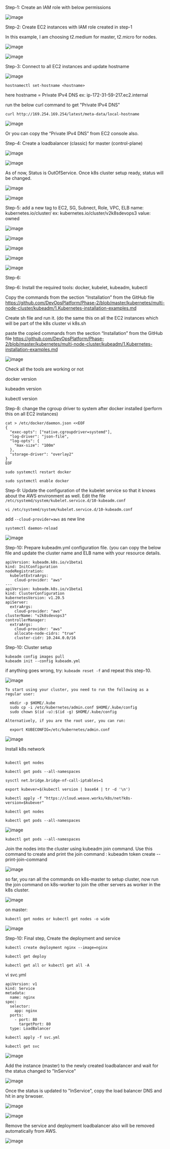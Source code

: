 Step-1: Create an IAM role with below permissions

![image](https://user-images.githubusercontent.com/24622526/112564463-990c3380-8ddb-11eb-8a1d-6a8ce516067a.png)

Step-2: Create EC2 instances with IAM role created in step-1

In this example, I am choosing t2.medium for master, t2.micro for nodes.

![image](https://user-images.githubusercontent.com/24622526/112569344-4c792600-8de4-11eb-8981-5b0d01e6aaea.png)

![image](https://user-images.githubusercontent.com/24622526/112569271-2eabc100-8de4-11eb-8ef5-c5c0c19307f4.png)


Step-3: Connect to all EC2 instances and update hostname

![image](https://user-images.githubusercontent.com/24622526/112565650-b8a45b80-8ddd-11eb-8028-90fff1f820eb.png)


```
hostnamectl set-hostname <hostname>
```

here hostname = Private IPv4 DNS ex: ip-172-31-59-217.ec2.internal

run the below curl command to get "Private IPv4 DNS"

```
curl http://169.254.169.254/latest/meta-data/local-hostname
```

![image](https://user-images.githubusercontent.com/24622526/112565760-f86b4300-8ddd-11eb-9070-cb950e43a8f5.png)

Or you can copy the “Private IPv4 DNS” from EC2 console also.

Step-4: Create a loadbalancer (classic) for master (control-plane)

![image](https://user-images.githubusercontent.com/24622526/112566023-821b1080-8dde-11eb-9cf4-2d3308634b04.png)

![image](https://user-images.githubusercontent.com/24622526/112566046-8fd09600-8dde-11eb-9470-6569479bfd67.png)


As of now, Status is OutOfService. Once k8s cluster setup ready, status will be changed.

![image](https://user-images.githubusercontent.com/24622526/112566077-9a8b2b00-8dde-11eb-87ab-736a66c06335.png)


![image](https://user-images.githubusercontent.com/24622526/112566113-aaa30a80-8dde-11eb-9c88-051351985884.png)


Step-5: add a new tag to EC2, SG, Subnect, Role, VPC, ELB
	name: kubernetes.io/cluster/<CLUSTERNAME>  ex: kubernetes.io/cluster/v2k8sdevops3
	value: owned
  
![image](https://user-images.githubusercontent.com/24622526/112566269-ee960f80-8dde-11eb-9c62-30ce6a89ff31.png)

![image](https://user-images.githubusercontent.com/24622526/112566282-f35ac380-8dde-11eb-8c82-22c7561a2992.png)

![image](https://user-images.githubusercontent.com/24622526/112566305-f9e93b00-8dde-11eb-9eab-c0b32153d9cf.png)

![image](https://user-images.githubusercontent.com/24622526/112566314-feadef00-8dde-11eb-89fc-f87d9dd5a22a.png)


![image](https://user-images.githubusercontent.com/24622526/112566326-040b3980-8ddf-11eb-9206-b2e2fb318f3b.png)


Step-6:

Step-6: Install the required tools: docker, kubelet, kubeadm, kubectl

Copy the commands from the section “Installation” from the GitHub file https://github.com/DevOpsPlatform/Phase-2/blob/master/kubernetes/multi-node-cluster/kubeadm/1.Kubernetes-installation-examples.md

Create sh file and run it. (do the same this on all the EC2 instances which will be part of the k8s cluster
vi k8s.sh

paste the copied commands from the section “Installation” from the GitHub file https://github.com/DevOpsPlatform/Phase-2/blob/master/kubernetes/multi-node-cluster/kubeadm/1.Kubernetes-installation-examples.md

![image](https://user-images.githubusercontent.com/24622526/112566368-1eddae00-8ddf-11eb-9032-933ff5467cb0.png)

Check all the tools are working or not

docker version

kubeadm version

kubectl version

Step-8: change the cgroup driver to system after docker installed (perform this on all EC2 instances)

```
cat > /etc/docker/daemon.json <<EOF
{
  "exec-opts": ["native.cgroupdriver=systemd"],
  "log-driver": "json-file",
  "log-opts": {
    "max-size": "100m"
  },
  "storage-driver": "overlay2"
}
EOF

sudo systemctl restart docker

sudo systemctl enable docker

```

Step-9: Update the configuration of the kubelet service so that it knows about the AWS environment as well. Edit the file `/etc/systemd/system/kubelet.service.d/10-kubeadm.conf`

```
vi /etc/systemd/system/kubelet.service.d/10-kubeadm.conf
```

add  `--cloud-provider=aws`  as new line 

```
systemctl daemon-reload
```

![image](https://user-images.githubusercontent.com/24622526/112566775-e68a9f80-8ddf-11eb-958d-d3de1063e926.png)

Step-10: Prepare kubeadm.yml configuration file. (you can copy the below file and update the cluster name and ELB name with your resource details.

```
apiVersion: kubeadm.k8s.io/v1beta1
kind: InitConfiguration
nodeRegistration:
  kubeletExtraArgs:
    cloud-provider: "aws"
---
apiVersion: kubeadm.k8s.io/v1beta1
kind: ClusterConfiguration
kubernetesVersion: v1.20.5
apiServer:
  extraArgs:
    cloud-provider: "aws"
clusterName: "v2k8sdevops3"
controllerManager:
  extraArgs:
    cloud-provider: "aws"
    allocate-node-cidrs: "true"
    cluster-cidr: 10.244.0.0/16

```


Step-10: Cluster setup

```
kubeadm config images pull
kubeadm init --config kubeadm.yml
```

if anything goes wrong, try: `kubeadm reset -f` and repeat this step-10.

![image](https://user-images.githubusercontent.com/24622526/112567182-ae379100-8de0-11eb-8819-429fb2edb450.png)


```
To start using your cluster, you need to run the following as a regular user:

  mkdir -p $HOME/.kube
  sudo cp -i /etc/kubernetes/admin.conf $HOME/.kube/config
  sudo chown $(id -u):$(id -g) $HOME/.kube/config

Alternatively, if you are the root user, you can run:

  export KUBECONFIG=/etc/kubernetes/admin.conf

```

![image](https://user-images.githubusercontent.com/24622526/112567295-e0e18980-8de0-11eb-96bd-6e26c218bbcd.png)

Install k8s network

```

kubectl get nodes

kubectl get pods --all-namespaces

sysctl net.bridge.bridge-nf-call-iptables=1

export kubever=$(kubectl version | base64 | tr -d '\n')

kubectl apply -f "https://cloud.weave.works/k8s/net?k8s-version=$kubever"

kubectl get nodes

kubectl get pods --all-namespaces

```

![image](https://user-images.githubusercontent.com/24622526/112567504-39188b80-8de1-11eb-854c-bf04e4bd32be.png)


```
kubectl get pods --all-namespaces
```


Join the nodes into the cluster using kubeadm join command. Use this command to create and print the join command : kubeadm token create --print-join-command

![image](https://user-images.githubusercontent.com/24622526/112567608-682efd00-8de1-11eb-95fb-7b8792fc2512.png)


so far, you ran all the commands on k8s-master to setup cluster, now run the join command on k8s-worker to join the other servers as worker in the k8s cluster.

![image](https://user-images.githubusercontent.com/24622526/112567696-97de0500-8de1-11eb-9b23-3b3cf747d0d0.png)

on master:

```
kubectl get nodes or kubectl get nodes -o wide
```

![image](https://user-images.githubusercontent.com/24622526/112567811-be9c3b80-8de1-11eb-8b17-dd1425c6e770.png)



Step-10: Final step, Create the deployment and service

```
kubectl create deployment nginx --image=nginx

kubectl get deploy

kubectl get all or kubectl get all -A
```


vi svc.yml

```
apiVersion: v1
kind: Service
metadata:
  name: nginx
spec:
  selector:
    app: nginx
  ports:
    - port: 80
      targetPort: 80
  type: LoadBalancer

```

```
kubectl apply -f svc.yml
```

```
kubectl get svc
```


![image](https://user-images.githubusercontent.com/24622526/112568397-b1338100-8de2-11eb-8ef6-3187a357c902.png)


Add the instance (master) to the newly created loadbalancer and wait for the status changed to "InService"

![image](https://user-images.githubusercontent.com/24622526/112568336-982ad000-8de2-11eb-80e1-dc9740058126.png)


Once the status is updated to "InService", copy the load balancer DNS and hit in any brwoser.

![image](https://user-images.githubusercontent.com/24622526/112568738-3c147b80-8de3-11eb-80e1-dc0001d7fc54.png)


![image](https://user-images.githubusercontent.com/24622526/112568692-28691500-8de3-11eb-95a6-4366d2168dbc.png)

Remove the service and deployment loadbalancer also will be removed automatically from AWS.

![image](https://user-images.githubusercontent.com/24622526/112569086-d4126500-8de3-11eb-9bc0-208aaa417ede.png)


